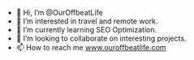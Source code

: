 - 👋 Hi, I’m @OurOffbeatLife
- 👀 I’m interested in travel and remote work.
- 🌱 I’m currently learning SEO Optimization.
- 💞️ I’m looking to collaborate on interesting projects.
- 📫 How to reach me www.ouroffbeatlife.com

<!---
OurOffbeatLife/OurOffbeatLife is a ✨ special ✨ repository because its `README.md` (this file) appears on your GitHub profile.
You can click the Preview link to take a look at your changes.
--->
